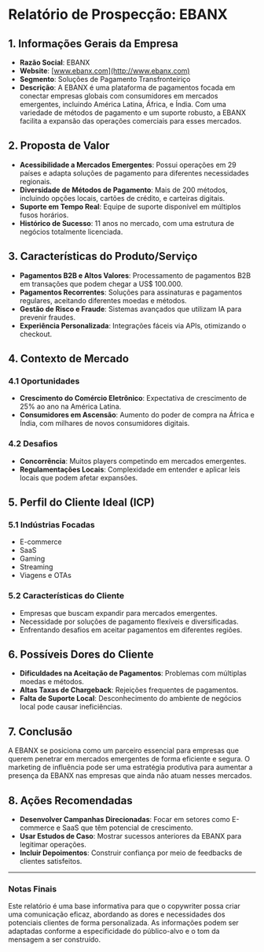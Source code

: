 # Relatório de Prospecção: EBANX

## 1. Informações Gerais da Empresa
- **Razão Social**: EBANX
- **Website**: [www.ebanx.com](http://www.ebanx.com)
- **Segmento**: Soluções de Pagamento Transfronteiriço
- **Descrição**: A EBANX é uma plataforma de pagamentos focada em conectar empresas globais com consumidores em mercados emergentes, incluindo América Latina, África, e Índia. Com uma variedade de métodos de pagamento e um suporte robusto, a EBANX facilita a expansão das operações comerciais para esses mercados.

## 2. Proposta de Valor
- **Acessibilidade a Mercados Emergentes**: Possui operações em 29 países e adapta soluções de pagamento para diferentes necessidades regionais.
- **Diversidade de Métodos de Pagamento**: Mais de 200 métodos, incluindo opções locais, cartões de crédito, e carteiras digitais.
- **Suporte em Tempo Real**: Equipe de suporte disponível em múltiplos fusos horários.
- **Histórico de Sucesso**: 11 anos no mercado, com uma estrutura de negócios totalmente licenciada.

## 3. Características do Produto/Serviço
- **Pagamentos B2B e Altos Valores**: Processamento de pagamentos B2B em transações que podem chegar a US$ 100.000.
- **Pagamentos Recorrentes**: Soluções para assinaturas e pagamentos regulares, aceitando diferentes moedas e métodos.
- **Gestão de Risco e Fraude**: Sistemas avançados que utilizam IA para prevenir fraudes.
- **Experiência Personalizada**: Integrações fáceis via APIs, otimizando o checkout.

## 4. Contexto de Mercado
### 4.1 Oportunidades
- **Crescimento do Comércio Eletrônico**: Expectativa de crescimento de 25% ao ano na América Latina.
- **Consumidores em Ascensão**: Aumento do poder de compra na África e Índia, com milhares de novos consumidores digitais.

### 4.2 Desafios
- **Concorrência**: Muitos players competindo em mercados emergentes.
- **Regulamentações Locais**: Complexidade em entender e aplicar leis locais que podem afetar expansões.

## 5. Perfil do Cliente Ideal (ICP)
### 5.1 Indústrias Focadas
- E-commerce
- SaaS
- Gaming
- Streaming
- Viagens e OTAs

### 5.2 Características do Cliente
- Empresas que buscam expandir para mercados emergentes.
- Necessidade por soluções de pagamento flexíveis e diversificadas.
- Enfrentando desafios em aceitar pagamentos em diferentes regiões.

## 6. Possíveis Dores do Cliente
- **Dificuldades na Aceitação de Pagamentos**: Problemas com múltiplas moedas e métodos.
- **Altas Taxas de Chargeback**: Rejeições frequentes de pagamentos.
- **Falta de Suporte Local**: Desconhecimento do ambiente de negócios local pode causar ineficiências.

## 7. Conclusão
A EBANX se posiciona como um parceiro essencial para empresas que querem penetrar em mercados emergentes de forma eficiente e segura. O marketing de influência pode ser uma estratégia produtiva para aumentar a presença da EBANX nas empresas que ainda não atuam nesses mercados.

## 8. Ações Recomendadas
- **Desenvolver Campanhas Direcionadas**: Focar em setores como E-commerce e SaaS que têm potencial de crescimento.
- **Usar Estudos de Caso**: Mostrar sucessos anteriores da EBANX para legitimar operações.
- **Incluir Depoimentos**: Construir confiança por meio de feedbacks de clientes satisfeitos.

---

### Notas Finais
Este relatório é uma base informativa para que o copywriter possa criar uma comunicação eficaz, abordando as dores e necessidades dos potenciais clientes de forma personalizada. As informações podem ser adaptadas conforme a especificidade do público-alvo e o tom da mensagem a ser construído.